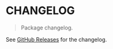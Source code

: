 # CHANGELOG

> Package changelog.

See [GitHub Releases](https://github.com/stdlib-js/math-iter-sequences-fifth-powers/releases) for the changelog.